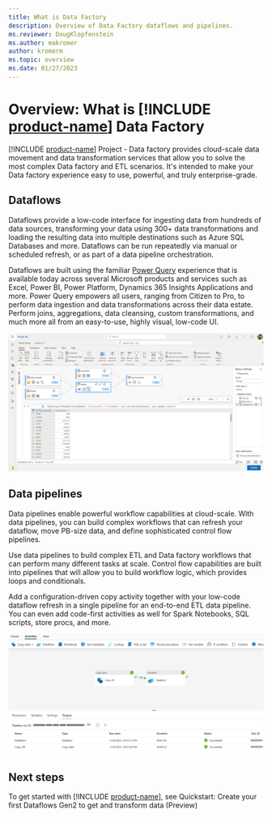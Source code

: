 ```yaml
---
title: What is Data Factory
description: Overview of Data Factory dataflows and pipelines.
ms.reviewer: DougKlopfenstein 
ms.author: makromer
author: kromerm
ms.topic: overview
ms.date: 01/27/2023
---
```


# Overview: What is [!INCLUDE [product-name](../includes/product-name.md)] Data Factory

[!INCLUDE [product-name](../includes/product-name.md)] Project - Data factory provides cloud-scale data movement and data transformation services that allow you to solve the most complex Data factory and ETL scenarios. It's intended to make your Data factory experience easy to use, powerful, and truly enterprise-grade.

## Dataflows

Dataflows provide a low-code interface for ingesting data from hundreds of data sources, transforming your data using 300+ data transformations and loading the resulting data into multiple destinations such as Azure SQL Databases and more. Dataflows can be run repeatedly via manual or scheduled refresh, or as part of a data pipeline orchestration.

Dataflows are built using the familiar [Power Query](/power-query/power-query-what-is-power-query) experience that is available today across several Microsoft products and services such as Excel, Power BI, Power Platform, Dynamics 365 Insights Applications and more. Power Query empowers all users, ranging from Citizen to Pro, to perform data ingestion and data transformations across their data estate. Perform joins, aggregations, data cleansing, custom transformations, and much more all from an easy-to-use, highly visual, low-code UI.

![Power BI user interface showing dataflow experience.](media/data-factory-overview/dataflow-experience-01.png)

## Data pipelines

Data pipelines enable powerful workflow capabilities at cloud-scale. With data pipelines, you can build complex workflows that can refresh your dataflow, move PB-size data, and define sophisticated control flow pipelines.

Use data pipelines to build complex ETL and Data factory workflows that can perform many different tasks at scale. Control flow capabilities are built into pipelines that will allow you to build workflow logic, which provides loops and conditionals.

Add a configuration-driven copy activity together with your low-code dataflow refresh in a single pipeline for an end-to-end ETL data pipeline. You can even add code-first activities as well for Spark Notebooks, SQL scripts, store procs, and more.

![User interface showing copy activity.](media/data-factory-overview/data-pipelines-02.png)

## Next steps

To get started with [!INCLUDE [product-name](../includes/product-name.md)], see Quickstart: Create your first Dataflows Gen2 to get and transform data (Preview)
